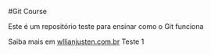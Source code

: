 #Git Course

Este é um repositório teste para ensinar como o Git funciona

Saiba mais em [wllianjusten.com.br](http://willianjusten.com.br)
Teste
1